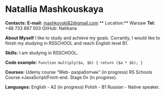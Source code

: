# Natallia Mashkouskaya
**Contacts:**
**E-mail:** mashkovski82@gmail.com
** Location:** Warsaw
**Tel:** +48 733 887 503 GitHub: Natikana

**About Myself**
I like to study and achieve my goals. Currantly, I would like to finish my studying in RSSCHOOL and reach English level B1.

**Skills:**
I am studying in RSSCHOOL.

**Code example:**
```function multiply($a, $b) { return ($a * $b); }```

**Courses:**
Udemy course “Web- разработчик” (in progress) RS Schools Course «JavaScript/Front-end. Stage 0» (in progress).

**Languages:**
English - A2 (in progress) Polish - B1 Russian - Native speaker.
